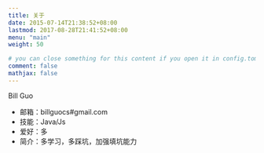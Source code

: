 ```yaml
---
title: 关于
date: 2015-07-14T21:38:52+08:00
lastmod: 2017-08-28T21:41:52+08:00
menu: "main"
weight: 50

# you can close something for this content if you open it in config.toml.
comment: false
mathjax: false
---
```


Bill Guo

- 邮箱：billguocs#gmail.com
- 技能：Java/Js
- 爱好：多
- 简介：多学习，多踩坑，加强填坑能力
